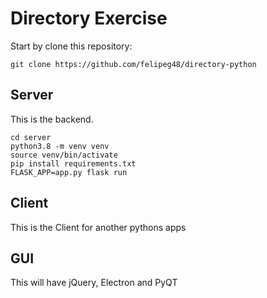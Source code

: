 # Directory Exercise

Start by clone this repository:
```shell script
git clone https://github.com/felipeg48/directory-python
```

## Server

This is the backend.

```shell script
cd server
python3.8 -m venv venv
source venv/bin/activate
pip install requirements.txt
FLASK_APP=app.py flask run
```


## Client

This is the Client for another pythons apps

## GUI

This will have jQuery, Electron and PyQT
